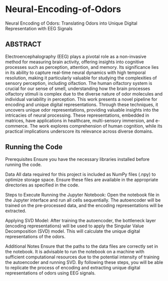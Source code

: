 # Neural-Encoding-of-Odors
Neural Encoding of Odors: Translating Odors into Unique Digital Representation with EEG Signals

## ABSTRACT 
Electroencephalography (EEG) plays a pivotal role as a non-invasive method for measuring brain activity, offering insights into cognitive processes such as perception, attention, and memory. Its significance lies in its ability to capture real-time neural dynamics with high temporal resolution, making it particularly valuable for studying the complexities of sensory perception, including olfaction. The human olfactory system is crucial for our sense of smell, understanding how the brain processes olfactory stimuli is complex due to the diverse nature of odor molecules and individual variability in perception. This work presents a novel pipeline for encoding and unique digital representations. Through these techniques, it uncovers unique odor representations, providing valuable insights into the intricacies of neural processing. These representations, embedded in matrices, have applications in healthcare, multi-sensory immersion, and e-commerce. The work explores comprehension of human cognition, while its practical implications underscore its relevance across diverse domains.

## Running the Code
Prerequisites
Ensure you have the necessary libraries installed before running the code. 

Data
All data required for this project is included as NumPy files (.npy) to optimize storage space. Ensure these files are available in the appropriate directories as specified in the code.

Steps to Execute
Running the Jupyter Notebook:
Open the notebook file in the Jupyter interface and run all cells sequentially. The autoencoder will be trained on the pre-processed data, and the encoding representations will be extracted.

Applying SVD Model:
After training the autoencoder, the bottleneck layer (encoding representations) will be used to apply the Singular Value Decomposition (SVD) model. This will calculate the unique digital representations of the odors.

Additional Notes
Ensure that the paths to the data files are correctly set in the notebook.
It is advisable to run the notebook on a machine with sufficient computational resources due to the potential intensity of training the autoencoder and running SVD.
By following these steps, you will be able to replicate the process of encoding and extracting unique digital representations of odors using EEG signals.


